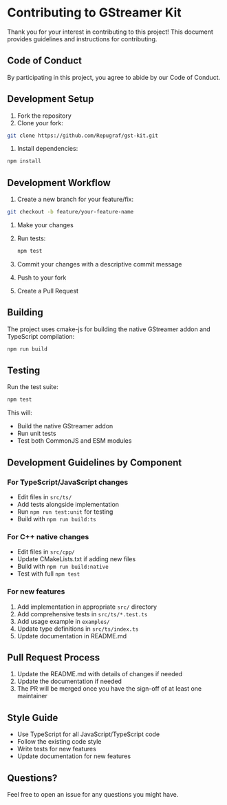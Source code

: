 # Contributing to GStreamer Kit

Thank you for your interest in contributing to this project! This document provides guidelines and instructions for contributing.

## Code of Conduct

By participating in this project, you agree to abide by our Code of Conduct.

## Development Setup

1. Fork the repository
1. Clone your fork:

```bash
git clone https://github.com/Repugraf/gst-kit.git
```

1. Install dependencies:

```bash
npm install
```

## Development Workflow

1. Create a new branch for your feature/fix:

```bash
git checkout -b feature/your-feature-name
```

1. Make your changes

1. Run tests:

   ```bash
   npm test
   ```

1. Commit your changes with a descriptive commit message
1. Push to your fork
1. Create a Pull Request

## Building

The project uses cmake-js for building the native GStreamer addon and TypeScript compilation:

```bash
npm run build
```

## Testing

Run the test suite:

```bash
npm test
```

This will:

- Build the native GStreamer addon
- Run unit tests
- Test both CommonJS and ESM modules

## Development Guidelines by Component

### For TypeScript/JavaScript changes

- Edit files in `src/ts/`
- Add tests alongside implementation
- Run `npm run test:unit` for testing
- Build with `npm run build:ts`

### For C++ native changes

- Edit files in `src/cpp/`
- Update CMakeLists.txt if adding new files
- Build with `npm run build:native`
- Test with full `npm test`

### For new features

1. Add implementation in appropriate `src/` directory
2. Add comprehensive tests in `src/ts/*.test.ts`
3. Add usage example in `examples/`
4. Update type definitions in `src/ts/index.ts`
5. Update documentation in README.md

## Pull Request Process

1. Update the README.md with details of changes if needed
2. Update the documentation if needed
3. The PR will be merged once you have the sign-off of at least one maintainer

## Style Guide

- Use TypeScript for all JavaScript/TypeScript code
- Follow the existing code style
- Write tests for new features
- Update documentation for new features

## Questions?

Feel free to open an issue for any questions you might have.
